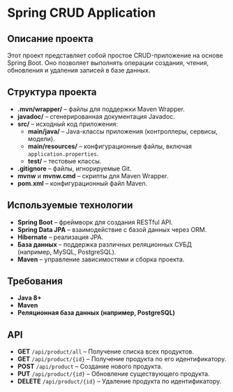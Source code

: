 # Spring CRUD Application

## Описание проекта

Этот проект представляет собой простое CRUD-приложение на основе Spring Boot. Оно позволяет выполнять операции создания, чтения, обновления и удаления записей в базе данных.

## Структура проекта

- **.mvn/wrapper/** – файлы для поддержки Maven Wrapper.
- **javadoc/** – сгенерированная документация Javadoc.
- **src/** – исходный код приложения:
  - **main/java/** – Java-классы приложения (контроллеры, сервисы, модели).
  - **main/resources/** – конфигурационные файлы, включая `application.properties`.
  - **test/** – тестовые классы.
- **.gitignore** – файлы, игнорируемые Git.
- **mvnw** и **mvnw.cmd** – скрипты для Maven Wrapper.
- **pom.xml** – конфигурационный файл Maven.

## Используемые технологии

- **Spring Boot** – фреймворк для создания RESTful API.
- **Spring Data JPA** – взаимодействие с базой данных через ORM.
- **Hibernate** – реализация JPA.
- **База данных** – поддержка различных реляционных СУБД (например, MySQL, PostgreSQL).
- **Maven** – управление зависимостями и сборка проекта.

## Требования

- **Java 8+**
- **Maven**
- **Реляционная база данных (например, PostgreSQL)**

## API

- **GET** `/api/product/all` – Получение списка всех продуктов.
- **GET** `/api/product/{id}` – Получение продукта по его идентификатору.
- **POST** `/api/product` – Создание нового продукта.
- **PUT** `/api/product/{id}` – Обновление существующего продукта.
- **DELETE** `/api/product/{id}` – Удаление продукта по идентификатору.
